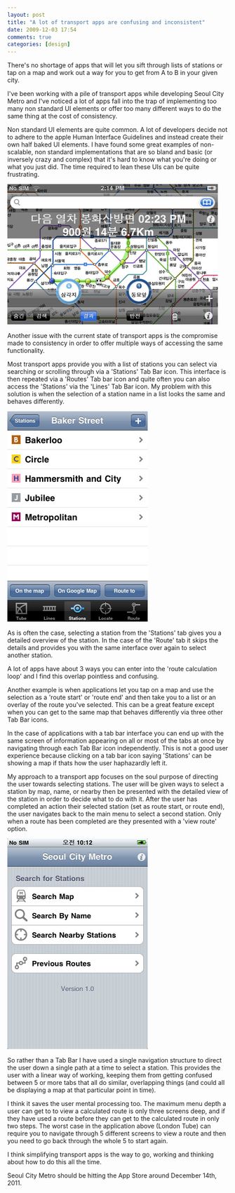 ```yaml
---
layout: post
title: "A lot of transport apps are confusing and inconsistent"
date: 2009-12-03 17:54
comments: true
categories: [design]
---
```


There's no shortage of apps that will let you sift through lists of stations or tap on a map and work out a way for you to get from A to B in your given city.

I've been working with a pile of transport apps while developing Seoul City Metro and I've noticed a lot of apps fall into the trap of implementing too many non standard UI elements or offer too many different ways to do the same thing at the cost of consistency.

Non standard UI elements are quite common. A lot of developers decide not to adhere to the apple Human Interface Guidelines and instead create their own half baked UI elements. I have found some great examples of non-scalable, non standard implementations that are so bland and basic (or inversely crazy and complex) that it's hard to know what you're doing or what you just did. The time required to lean these UIs can be quite frustrating.

 ![Great example of very non-standard UI](/images/IMG_0982.jpg)

Another issue with the current state of transport apps is the compromise made to consistency in order to offer multiple ways of accessing the same functionality.

Most transport apps provide you with a list of stations you can select via searching or scrolling through via a 'Stations' Tab Bar icon. This interface is then repeated via a 'Routes' Tab bar icon and quite often you can also access the 'Stations' via the 'Lines' Tab Bar icon. My problem with this solution is when the selection of a station name in a list looks the same and behaves differently.

![London Tube App](/images/IMG_0984.jpg)

As is often the case, selecting a station from the 'Stations' tab gives you a detailed overview of the station. In the case of the 'Route' tab it skips the details and provides you with the same interface over again to select another station.

A lot of apps have about 3 ways you can enter into the 'route calculation loop' and I find this overlap pointless and confusing.

Another example is when applications let you tap on a map and use the selection as a 'route start' or 'route end' and then take you to a list or an overlay of the route you've selected. This can be a great feature except when you can get to the same map that behaves differently via three other Tab Bar icons.

In the case of applications with a tab bar interface you can end up with the same screen of information appearing on all or most of the tabs at once by navigating through each Tab Bar icon independently. This is not a good user experience because clicking on a tab bar icon saying 'Stations' can be showing a map if thats how the user haphazardly left it.

My approach to a transport app focuses on the soul purpose of directing the user towards selecting stations. The user will be given ways to select a station by map, name, or nearby then be presented with the detailed view of the station in order to decide what to do with it. After the user has completed an action their selected station (set as route start, or route end), the user navigates back to the main menu to select a second station. Only when a route has been completed are they presented with a 'view route' option.

![Straight forward navigation structure](/images/SeoulCityMetroV1_eng-1.jpg)

So rather than a Tab Bar I have used a single navigation structure to direct the user down a single path at a time to select a station. This provides the user with a linear way of working, keeping them from getting confused between 5 or more tabs that all do similar, overlapping things (and could all be displaying a map at that particular point in time).

I think it saves the user mental processing too. The maximum menu depth a user can get to to view a calculated route is only three screens deep, and if they have used a route before they can get to the calculated route in only two steps. The worst case in the application above (London Tube) can require you to navigate through 5 different screens to view a route and then you need to go back through the whole 5 to start again.

I think simplifying transport apps is the way to go, working and thinking about how to do this all the time.

Seoul City Metro should be hitting the App Store around December 14th, 2011.

[1]: http://twitter.com/seoulmetroapp "Seoul City Metro on Twitter"
